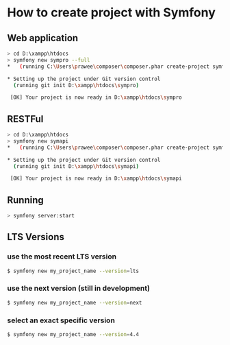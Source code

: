 # How to create project with Symfony

## Web application

```bash
> cd D:\xampp\htdocs
> symfony new sympro --full
*   (running C:\Users\prawee\composer\composer.phar create-project symfony/website-skeleton D:\xampp\htdocs\sympro)

* Setting up the project under Git version control
  (running git init D:\xampp\htdocs\sympro)

 [OK] Your project is now ready in D:\xampp\htdocs\sympro
```

## RESTFul

```bash
> cd D:\xampp\htdocs
> symfony new symapi
*   (running C:\Users\prawee\composer\composer.phar create-project symfony/skeleton D:\xampp\htdocs\symapi)

* Setting up the project under Git version control
  (running git init D:\xampp\htdocs\symapi)

 [OK] Your project is now ready in D:\xampp\htdocs\symapi
```

## Running

```bash
> symfony server:start
```

## LTS Versions

### use the most recent LTS version

```bash
$ symfony new my_project_name --version=lts
```

### use the next version (still in development)

```bash
$ symfony new my_project_name --version=next
```

### select an exact specific version

```bash
$ symfony new my_project_name --version=4.4
```
